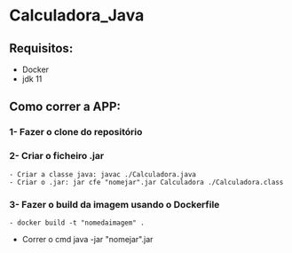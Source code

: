 # Calculadora_Java

## Requisitos:
  - Docker
  - jdk 11

## Como correr a APP:
  ### 1- Fazer o clone do repositório
  
  ### 2- Criar o ficheiro .jar
    - Criar a classe java: javac ./Calculadora.java
    - Criar o .jar: jar cfe "nomejar".jar Calculadora ./Calculadora.class

  ### 3- Fazer o build da imagem usando o Dockerfile
    - docker build -t "nomedaimagem" .
  
  
  - Correr o cmd java -jar "nomejar".jar 
